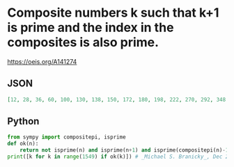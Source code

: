 # Composite numbers k such that k\+1 is prime and the index in the composites is also prime\.
https://oeis.org/A141274
## JSON
```JSON
[12, 28, 36, 60, 100, 130, 138, 150, 172, 180, 198, 222, 270, 292, 348, 396, 420, 432, 456, 520, 540, 568, 612, 618, 640, 682, 732, 768, 786, 820, 838, 880, 928, 996, 1032, 1060, 1068, 1090, 1096, 1212, 1222, 1276, 1300, 1306, 1320, 1372, 1428, 1486, 1548]
```
## Python
```Python
from sympy import compositepi, isprime
def ok(n):
    return not isprime(n) and isprime(n+1) and isprime(compositepi(n)-1)
print([k for k in range(1549) if ok(k)]) # _Michael S. Branicky_, Dec 28 2021
```
